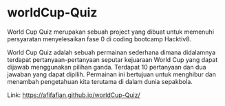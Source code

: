 # worldCup-Quiz

World Cup Quiz merupakan sebuah project yang dibuat untuk memenuhi persyaratan menyelesaikan fase 0 
di coding bootcamp Hacktiv8. 

World Cup Quiz adalah sebuah permainan sederhana dimana didalamnya terdapat pertanyaan-pertanyaan seputar 
kejuaraan World Cup yang dapat dijawab menggunakan pilihan ganda. Terdapat 10 pertanyaan dan dua jawaban
yang dapat dipilih. Permainan ini bertujuan untuk menghibur dan menambah pengetahuan kita terutama di dalam dunia sepakbola.

Link:
https://afifafian.github.io/worldCup-Quiz/

